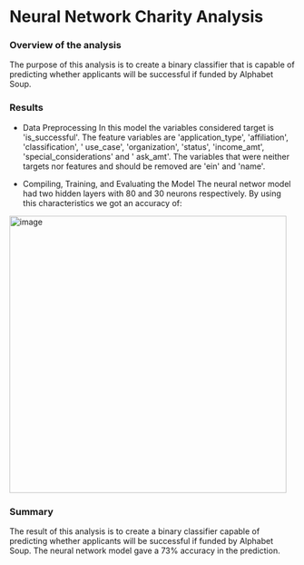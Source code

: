 # Neural Network Charity Analysis

### Overview of the analysis
The purpose of this analysis is to create a binary classifier that is capable of predicting whether applicants will be successful if funded by Alphabet Soup.

### Results

- Data Preprocessing
In this model the variables considered target is 'is_successful'. The feature variables are 'application_type', 'affiliation', 'classification', ' use_case', 'organization', 'status', 'income_amt', 'special_considerations' and ' ask_amt'. The variables that were neither targets nor features and should be removed are 'ein' and 'name'.

- Compiling, Training, and Evaluating the Model
The neural networ model had two hidden layers with 80 and 30 neurons respectively. By using this characteristics we got an accuracy of:

<img width="488" alt="image" src="https://user-images.githubusercontent.com/78698456/124359425-da8a5700-dbf2-11eb-9a30-6651b037c486.png">

### Summary
The result of this analysis is to create a binary classifier capable of predicting whether applicants will be successful if funded by Alphabet Soup. The neural network model gave a 73% accuracy in the prediction. 

